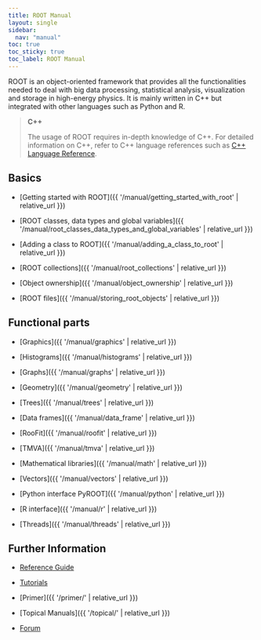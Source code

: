 ```yaml
---
title: ROOT Manual
layout: single
sidebar:
  nav: "manual"
toc: true
toc_sticky: true
toc_label: ROOT Manual
---
```


ROOT is an object-oriented framework that provides all the functionalities needed to deal
with big data processing, statistical analysis, visualization and storage in high-energy
physics. It is mainly written in C++ but integrated with other languages such as Python
and R.

> **C++**
>
> The usage of ROOT requires in-depth knowledge of C++. For detailed information on C++, refer to C++ language references such as [C++ Language Reference](https://docs.microsoft.com/en-us/cpp/cpp/cpp-language-reference?view=vs-2019).
>

## Basics

  - [Getting started with ROOT]({{ '/manual/getting_started_with_root' | relative_url }})

  - [ROOT classes, data types and global variables]({{ '/manual/root_classes_data_types_and_global_variables' | relative_url }})

  - [Adding a class to ROOT]({{ '/manual/adding_a_class_to_root' | relative_url }})

  - [ROOT collections]({{ '/manual/root_collections' | relative_url }})

  - [Object ownership]({{ '/manual/object_ownership' | relative_url }})

  - [ROOT files]({{ '/manual/storing_root_objects' | relative_url }})


## Functional parts

  - [Graphics]({{ '/manual/graphics' | relative_url }})

  - [Histograms]({{ '/manual/histograms' | relative_url }})

  - [Graphs]({{ '/manual/graphs' | relative_url }})

  - [Geometry]({{ '/manual/geometry' | relative_url }})

  - [Trees]({{ '/manual/trees' | relative_url }})

  - [Data frames]({{ '/manual/data_frame' | relative_url }})

  - [RooFit]({{ '/manual/roofit' | relative_url }})

  - [TMVA]({{ '/manual/tmva' | relative_url }})

  - [Mathematical libraries]({{ '/manual/math' | relative_url }})

  - [Vectors]({{ '/manual/vectors' | relative_url }})

  - [Python interface PyROOT]({{ '/manual/python' | relative_url }})

  - [R interface]({{ '/manual/r' | relative_url }})

  - [Threads]({{ '/manual/threads' | relative_url }})

## Further Information

  - [Reference Guide](https://root.cern/doc/master/)

  - [Tutorials](https://root.cern/doc/master/group__Tutorials.html)

  - [Primer]({{ '/primer/' | relative_url }})

  - [Topical Manuals]({{ '/topical/' | relative_url }})

  - [Forum](https://root-forum.cern.ch/)

